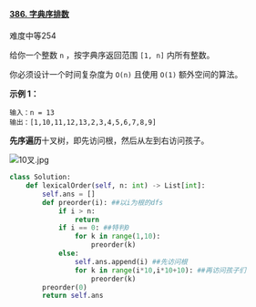 #### [386. 字典序排数](https://leetcode-cn.com/problems/lexicographical-numbers/)

难度中等254

给你一个整数 `n` ，按字典序返回范围 `[1, n]` 内所有整数。

你必须设计一个时间复杂度为 `O(n)` 且使用 `O(1)` 额外空间的算法。

 

**示例 1：**

```
输入：n = 13
输出：[1,10,11,12,13,2,3,4,5,6,7,8,9]
```





**先序遍历**十叉树，即先访问根，然后从左到右访问孩子。

![10叉.jpg](https://pic.leetcode-cn.com/f3688ed7e01ca6f302c1f8321eb71ccac282319a77c4bbdd190f013c02fe48d7-10%E5%8F%89.jpg)

```python
class Solution:
    def lexicalOrder(self, n: int) -> List[int]:
        self.ans = []
        def preorder(i): ##以i为根的dfs
            if i > n: 
                return 
            if i == 0: ##特判0
                for k in range(1,10):
                    preorder(k)
            else:
                self.ans.append(i) ##先访问根
                for k in range(i*10,i*10+10): ##再访问孩子们
                    preorder(k)
        preorder(0)
        return self.ans
```

